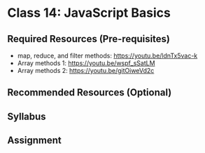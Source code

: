 # Class 14: JavaScript Basics

## Required Resources (Pre-requisites)
* map, reduce, and filter methods: https://youtu.be/ldnTx5vac-k
* Array methods 1: https://youtu.be/wspf_sSatLM
* Array methods 2: https://youtu.be/gitOiweVd2c

## Recommended Resources (Optional)

## Syllabus

## Assignment
